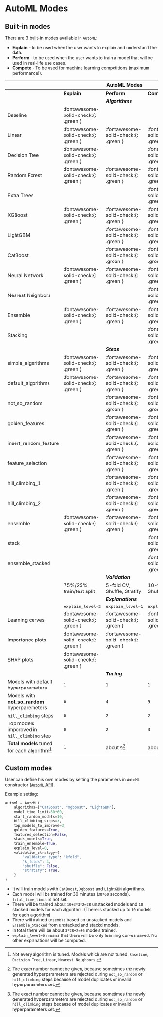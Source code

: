 # AutoML Modes

## Built-in modes

There are 3 built-in modes available in `AutoML`:

- **Explain** - to be used when the user wants to explain and understand the data. 
- **Perform** - to be used when the user wants to train a model that will be used in real-life use cases.
- **Compete** - To be used for machine learning competitions (maximum performance!).

| | |**AutoML Modes**| |
|--- |--- |--- |--- |
||**Explain**|**Perform**|**Compete**|
|| | ***Algorithms***| |
|Baseline|:fontawesome-solid-check:{: .green } |||
|Linear|:fontawesome-solid-check:{: .green } |:fontawesome-solid-check:{: .green } |:fontawesome-solid-check:{: .green } |
|Decision Tree|:fontawesome-solid-check:{: .green } ||:fontawesome-solid-check:{: .green } |
|Random Forest|:fontawesome-solid-check:{: .green } |:fontawesome-solid-check:{: .green } |:fontawesome-solid-check:{: .green } |
|Extra Trees|||:fontawesome-solid-check:{: .green } |
|XGBoost|:fontawesome-solid-check:{: .green } |:fontawesome-solid-check:{: .green } |:fontawesome-solid-check:{: .green } |
|LightGBM||:fontawesome-solid-check:{: .green } |:fontawesome-solid-check:{: .green }|
|CatBoost||:fontawesome-solid-check:{: .green } |:fontawesome-solid-check:{: .green } |
|Neural Network|:fontawesome-solid-check:{: .green } |:fontawesome-solid-check:{: .green } |:fontawesome-solid-check:{: .green } |
|Nearest Neighbors|||:fontawesome-solid-check:{: .green } |
|Ensemble|:fontawesome-solid-check:{: .green } |:fontawesome-solid-check:{: .green } |:fontawesome-solid-check:{: .green } |
|Stacking|||:fontawesome-solid-check:{: .green } |
|||***Steps***||
|simple_algorithms|:fontawesome-solid-check:{: .green } |:fontawesome-solid-check:{: .green } |:fontawesome-solid-check:{: .green } |
|default_algorithms|:fontawesome-solid-check:{: .green } |:fontawesome-solid-check:{: .green } |:fontawesome-solid-check:{: .green } |
|not_so_random||:fontawesome-solid-check:{: .green } |:fontawesome-solid-check:{: .green } |
|golden_features||:fontawesome-solid-check:{: .green } |:fontawesome-solid-check:{: .green } |
|insert_random_feature||:fontawesome-solid-check:{: .green } |:fontawesome-solid-check:{: .green } |
|feature_selection||:fontawesome-solid-check:{: .green } |:fontawesome-solid-check:{: .green } |
|hill_climbing_1||:fontawesome-solid-check:{: .green } |:fontawesome-solid-check:{: .green } |
|hill_climbing_2||:fontawesome-solid-check:{: .green } |:fontawesome-solid-check:{: .green } |
|ensemble|:fontawesome-solid-check:{: .green } |:fontawesome-solid-check:{: .green } |:fontawesome-solid-check:{: .green } |
|stack|||:fontawesome-solid-check:{: .green } |
|ensemble_stacked|||:fontawesome-solid-check:{: .green } |
|| | ***Validation***||
||75%/25% train/test split|5-fold CV, Shuffle, Stratify| 10-fold CV, Shuffle, Stratify|
|||***Explanations***||
||`explain_level=2`|`explain_level=1`|`explain_level=0`|
|Learning   curves|:fontawesome-solid-check:{: .green } |:fontawesome-solid-check:{: .green } |:fontawesome-solid-check:{: .green } |
|Importance   plots|:fontawesome-solid-check:{: .green } |:fontawesome-solid-check:{: .green } ||
|SHAP   plots|:fontawesome-solid-check:{: .green } |||
| | |***Tuning***||
|Models with default hyperparemeters | `1`|`1`|`1`|
|Models with **not_so_random** hyperparemeters | `0` |`4`|`9`|
|`hill_climbing` steps | `0`|`2`|`2`|
|Top models imporoved in `hill_climbing` step | `0`|`2`|`3`|
|**Total models** tuned for each algorithm[^1] | `1`|about `9`[^2]|about `16`[^2]|


## Custom modes

User can define his own modes by setting the parameters in `AutoML` constructor ([`AutoML` API](/api)).

Example setting:

```python
automl = AutoML(
    algorithms=["CatBoost", "Xgboost", "LightGBM"],
    model_time_limit=30*60,
    start_random_models=10,
    hill_climbing_steps=3,
    top_models_to_improve=3,
    golden_features=True,
    features_selection=False,
    stack_models=True,
    train_ensemble=True,
    explain_level=0,
    validation_strategy={
        "validation_type": "kfold",
        "k_folds": 4,
        "shuffle": False,
        "stratify": True,
    }
)
```

- It will train models with `CatBoost`, `Xgboost` and `LightGBM` algorithms.
- Each model will be trained for 30 minutes (`30*60` seconds). `total_time_limit` is not set.
- There will be trained about `10+3*3*2=28` unstacked models and `10` stacked models for each algorithm. (There is stacked up to `10` models for each algorithm)
- There will trained `Ensemble` based on unstacked models and `Ensemble_Stacked` from unstacked and stackd models.
- In total there will be about `3*28+2=86` models trained.
- `explain_level=0` means that there will be only learning curves saved. No other explanations will be computed.


[^1]: Not every algorithm is tuned. Models which are not tuned: `Baseline`, `Decision Tree`, `Linear`, `Nearest Neighbors`.
[^2]: 
    The exact number cannot be given, because sometimes the newly generated hyperparameters are rejected 
    during `not_so_random` or `hill_climbing` steps because of model duplicates or invalid hyperparameters set.